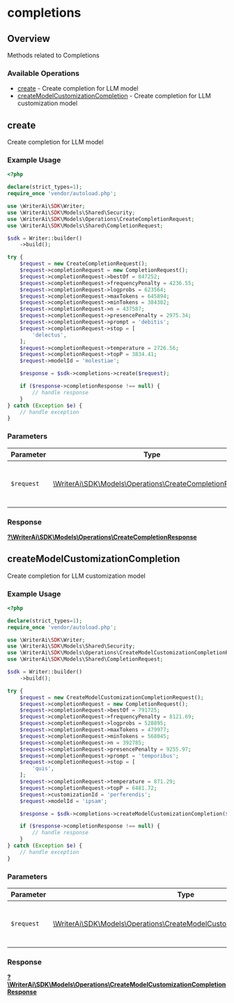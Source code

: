 # completions

## Overview

Methods related to Completions

### Available Operations

* [create](#create) - Create completion for LLM model
* [createModelCustomizationCompletion](#createmodelcustomizationcompletion) - Create completion for LLM customization model

## create

Create completion for LLM model

### Example Usage

```php
<?php

declare(strict_types=1);
require_once 'vendor/autoload.php';

use \WriterAi\SDK\Writer;
use \WriterAi\SDK\Models\Shared\Security;
use \WriterAi\SDK\Models\Operations\CreateCompletionRequest;
use \WriterAi\SDK\Models\Shared\CompletionRequest;

$sdk = Writer::builder()
    ->build();

try {
    $request = new CreateCompletionRequest();
    $request->completionRequest = new CompletionRequest();
    $request->completionRequest->bestOf = 847252;
    $request->completionRequest->frequencyPenalty = 4236.55;
    $request->completionRequest->logprobs = 623564;
    $request->completionRequest->maxTokens = 645894;
    $request->completionRequest->minTokens = 384382;
    $request->completionRequest->n = 437587;
    $request->completionRequest->presencePenalty = 2975.34;
    $request->completionRequest->prompt = 'debitis';
    $request->completionRequest->stop = [
        'delectus',
    ];
    $request->completionRequest->temperature = 2726.56;
    $request->completionRequest->topP = 3834.41;
    $request->modelId = 'molestiae';

    $response = $sdk->completions->create($request);

    if ($response->completionResponse !== null) {
        // handle response
    }
} catch (Exception $e) {
    // handle exception
}
```

### Parameters

| Parameter                                                                                                     | Type                                                                                                          | Required                                                                                                      | Description                                                                                                   |
| ------------------------------------------------------------------------------------------------------------- | ------------------------------------------------------------------------------------------------------------- | ------------------------------------------------------------------------------------------------------------- | ------------------------------------------------------------------------------------------------------------- |
| `$request`                                                                                                    | [\WriterAi\SDK\Models\Operations\CreateCompletionRequest](../../models/operations/CreateCompletionRequest.md) | :heavy_check_mark:                                                                                            | The request object to use for the request.                                                                    |


### Response

**[?\WriterAi\SDK\Models\Operations\CreateCompletionResponse](../../models/operations/CreateCompletionResponse.md)**


## createModelCustomizationCompletion

Create completion for LLM customization model

### Example Usage

```php
<?php

declare(strict_types=1);
require_once 'vendor/autoload.php';

use \WriterAi\SDK\Writer;
use \WriterAi\SDK\Models\Shared\Security;
use \WriterAi\SDK\Models\Operations\CreateModelCustomizationCompletionRequest;
use \WriterAi\SDK\Models\Shared\CompletionRequest;

$sdk = Writer::builder()
    ->build();

try {
    $request = new CreateModelCustomizationCompletionRequest();
    $request->completionRequest = new CompletionRequest();
    $request->completionRequest->bestOf = 791725;
    $request->completionRequest->frequencyPenalty = 8121.69;
    $request->completionRequest->logprobs = 528895;
    $request->completionRequest->maxTokens = 479977;
    $request->completionRequest->minTokens = 568045;
    $request->completionRequest->n = 392785;
    $request->completionRequest->presencePenalty = 9255.97;
    $request->completionRequest->prompt = 'temporibus';
    $request->completionRequest->stop = [
        'quis',
    ];
    $request->completionRequest->temperature = 871.29;
    $request->completionRequest->topP = 6481.72;
    $request->customizationId = 'perferendis';
    $request->modelId = 'ipsam';

    $response = $sdk->completions->createModelCustomizationCompletion($request);

    if ($response->completionResponse !== null) {
        // handle response
    }
} catch (Exception $e) {
    // handle exception
}
```

### Parameters

| Parameter                                                                                                                                         | Type                                                                                                                                              | Required                                                                                                                                          | Description                                                                                                                                       |
| ------------------------------------------------------------------------------------------------------------------------------------------------- | ------------------------------------------------------------------------------------------------------------------------------------------------- | ------------------------------------------------------------------------------------------------------------------------------------------------- | ------------------------------------------------------------------------------------------------------------------------------------------------- |
| `$request`                                                                                                                                        | [\WriterAi\SDK\Models\Operations\CreateModelCustomizationCompletionRequest](../../models/operations/CreateModelCustomizationCompletionRequest.md) | :heavy_check_mark:                                                                                                                                | The request object to use for the request.                                                                                                        |


### Response

**[?\WriterAi\SDK\Models\Operations\CreateModelCustomizationCompletionResponse](../../models/operations/CreateModelCustomizationCompletionResponse.md)**

